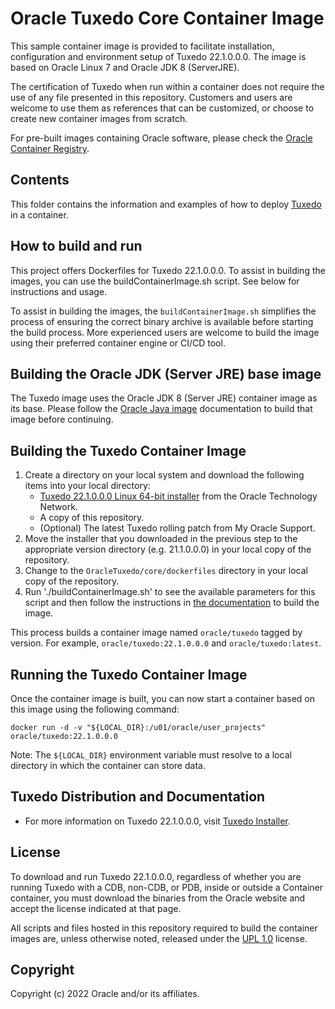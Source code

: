 # Oracle Tuxedo Core Container Image

This sample container image is provided to facilitate installation, configuration and environment setup of Tuxedo 22.1.0.0.0. The image is based on Oracle Linux 7 and Oracle JDK 8 (ServerJRE).

The certification of Tuxedo when run within a container does not require the use of any file presented in this repository. Customers and users are welcome to use them as references that can be customized, or choose to create new container images from scratch.

For pre-built images containing Oracle software, please check the [Oracle Container Registry](https://container-registry.oracle.com/).

## Contents

This folder contains the information and examples of how to deploy [Tuxedo](http://oracle.com/tuxedo) in a container.

## How to build and run

This project offers Dockerfiles for Tuxedo 22.1.0.0.0. To assist in building the images, you can use the buildContainerImage.sh script. See below for instructions and usage.

To assist in building the images, the `buildContainerImage.sh` simplifies the process of ensuring the correct binary archive is available before starting the build process. More experienced users are welcome to build the image using their preferred container engine or CI/CD tool.

## Building the Oracle JDK (Server JRE) base image

The Tuxedo image uses the Oracle JDK 8 (Server JRE) container image as its base. Please follow the [Oracle Java image](https://github.com/oracle/docker-images/blob/master/OracleJava) documentation to build that image before continuing.

## Building the Tuxedo Container Image

1. Create a directory on your local system and download the following items into your local directory:
   * [Tuxedo 22.1.0.0.0 Linux 64-bit installer](http://www.oracle.com/technetwork/middleware/tuxedo/downloads/index.html) from the Oracle Technology Network.
   * A copy of this repository.
   * (Optional) The latest Tuxedo rolling patch from My Oracle Support.
2. Move the installer that you downloaded in the previous step to the appropriate version directory (e.g. 21.1.0.0.0) in your local copy of the repository.
3. Change to the `OracleTuxedo/core/dockerfiles` directory in your local copy of the repository.
4. Run './buildContainerImage.sh' to see the available parameters for this script and then follow the instructions in  [the documentation](./dockerfiles/README.md) to build the image.

This process builds a container image named `oracle/tuxedo` tagged by version. For example, `oracle/tuxedo:22.1.0.0.0` and `oracle/tuxedo:latest`.

## Running the Tuxedo Container Image

Once the container image is built, you can now start a container based on this image using the following command:
```shell
docker run -d -v "${LOCAL_DIR}:/u01/oracle/user_projects" oracle/tuxedo:22.1.0.0.0
```
Note: The `${LOCAL_DIR}` environment variable must resolve to a local directory in which the container can store data.

## Tuxedo Distribution and Documentation

* For more information on Tuxedo 22.1.0.0.0, visit [Tuxedo Installer](http://www.oracle.com/technetwork/middleware/tuxedo/downloads/index.html).

## License

To download and run Tuxedo 22.1.0.0.0, regardless of whether you are running Tuxedo with a CDB, non-CDB, or PDB, inside or outside a Container container, you must download the binaries from the Oracle website and accept the license indicated at that page.

All scripts and files hosted in this repository required to build the container images are, unless otherwise noted, released under the [UPL 1.0](https://oss.oracle.com/licenses/upl/) license.

## Copyright

Copyright (c) 2022 Oracle and/or its affiliates.
